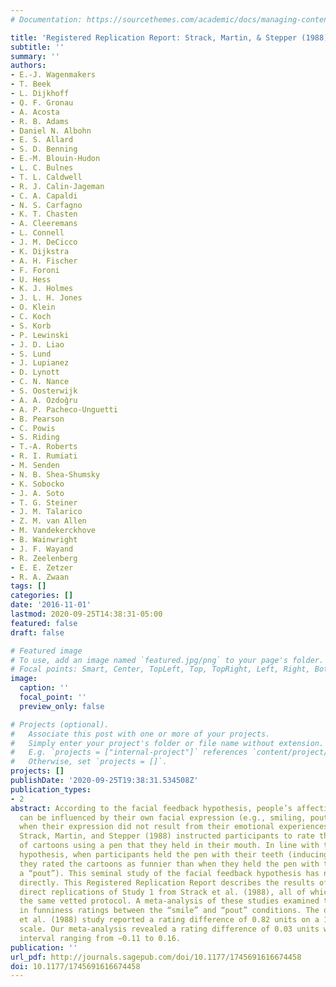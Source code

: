 ```yaml
---
# Documentation: https://sourcethemes.com/academic/docs/managing-content/

title: 'Registered Replication Report: Strack, Martin, & Stepper (1988)'
subtitle: ''
summary: ''
authors:
- E.-J. Wagenmakers
- T. Beek
- L. Dijkhoff
- Q. F. Gronau
- A. Acosta
- R. B. Adams
- Daniel N. Albohn
- E. S. Allard
- S. D. Benning
- E.-M. Blouin-Hudon
- L. C. Bulnes
- T. L. Caldwell
- R. J. Calin-Jageman
- C. A. Capaldi
- N. S. Carfagno
- K. T. Chasten
- A. Cleeremans
- L. Connell
- J. M. DeCicco
- K. Dijkstra
- A. H. Fischer
- F. Foroni
- U. Hess
- K. J. Holmes
- J. L. H. Jones
- O. Klein
- C. Koch
- S. Korb
- P. Lewinski
- J. D. Liao
- S. Lund
- J. Lupianez
- D. Lynott
- C. N. Nance
- S. Oosterwijk
- A. A. Ozdoğru
- A. P. Pacheco-Unguetti
- B. Pearson
- C. Powis
- S. Riding
- T.-A. Roberts
- R. I. Rumiati
- M. Senden
- N. B. Shea-Shumsky
- K. Sobocko
- J. A. Soto
- T. G. Steiner
- J. M. Talarico
- Z. M. van Allen
- M. Vandekerckhove
- B. Wainwright
- J. F. Wayand
- R. Zeelenberg
- E. E. Zetzer
- R. A. Zwaan
tags: []
categories: []
date: '2016-11-01'
lastmod: 2020-09-25T14:38:31-05:00
featured: false
draft: false

# Featured image
# To use, add an image named `featured.jpg/png` to your page's folder.
# Focal points: Smart, Center, TopLeft, Top, TopRight, Left, Right, BottomLeft, Bottom, BottomRight.
image:
  caption: ''
  focal_point: ''
  preview_only: false

# Projects (optional).
#   Associate this post with one or more of your projects.
#   Simply enter your project's folder or file name without extension.
#   E.g. `projects = ["internal-project"]` references `content/project/deep-learning/index.md`.
#   Otherwise, set `projects = []`.
projects: []
publishDate: '2020-09-25T19:38:31.534508Z'
publication_types:
- 2
abstract: According to the facial feedback hypothesis, people’s affective responses
  can be influenced by their own facial expression (e.g., smiling, pouting), even
  when their expression did not result from their emotional experiences. For example,
  Strack, Martin, and Stepper (1988) instructed participants to rate the funniness
  of cartoons using a pen that they held in their mouth. In line with the facial feedback
  hypothesis, when participants held the pen with their teeth (inducing a “smile”),
  they rated the cartoons as funnier than when they held the pen with their lips (inducing
  a “pout”). This seminal study of the facial feedback hypothesis has not been replicated
  directly. This Registered Replication Report describes the results of 17 independent
  direct replications of Study 1 from Strack et al. (1988), all of which followed
  the same vetted protocol. A meta-analysis of these studies examined the difference
  in funniness ratings between the “smile” and “pout” conditions. The original Strack
  et al. (1988) study reported a rating difference of 0.82 units on a 10-point Likert
  scale. Our meta-analysis revealed a rating difference of 0.03 units with a 95% confidence
  interval ranging from −0.11 to 0.16.
publication: ''
url_pdf: http://journals.sagepub.com/doi/10.1177/1745691616674458
doi: 10.1177/1745691616674458
---
```

